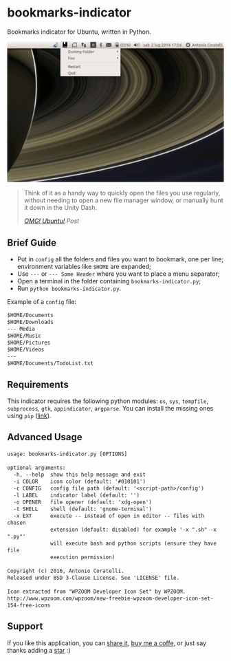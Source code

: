 # bookmarks-indicator

Bookmarks indicator for Ubuntu, written in Python.

![example][animation]

> Think of it as a handy way to quickly open the files you use regularly,
> without needing to open a new file manager window, or manually hunt it
> down in the Unity Dash.
>
> _[OMG! Ubuntu!][omgubuntu] Post_

## Brief Guide

- Put in `config` all the folders and files you want to bookmark, one per line;
  environment variables like `$HOME` are expanded;
- Use `---` or `--- Some Header` where you want to place a menu separator;
- Open a terminal in the folder containing `bookmarks-indicator.py`;
- Run `python bookmarks-indicator.py`.

Example of a `config` file:

    $HOME/Documents
    $HOME/Downloads
    --- Media
    $HOME/Music
    $HOME/Pictures
    $HOME/Videos
    ---
    $HOME/Documents/TodoList.txt

## Requirements

This indicator requires the following python modules: `os`, `sys`, `tempfile`,
`subprocess`, `gtk`, `appindicator`, `argparse`. You can install the missing
ones using `pip` ([link][pip]).

## Advanced Usage

    usage: bookmarks-indicator.py [OPTIONS]

    optional arguments:
      -h, --help  show this help message and exit
      -i COLOR    icon color (default: '#010101')
      -c CONFIG   config file path (default: '<script-path>/config')
      -l LABEL    indicator label (default: '')
      -o OPENER   file opener (default: 'xdg-open')
      -t SHELL    shell (default: 'gnome-terminal')
      -x EXT      execute -- instead of open in editor -- files with chosen
                  extension (default: disabled) for example '-x ".sh" -x ".py"'
                  will execute bash and python scripts (ensure they have file
                  execution permission)

    Copyright (c) 2016, Antonio Coratelli.
    Released under BSD 3-Clause License. See 'LICENSE' file.

    Icon extracted from "WPZOOM Developer Icon Set" by WPZOOM.
    http://www.wpzoom.com/wpzoom/new-freebie-wpzoom-developer-icon-set-154-free-icons

## Support

If you like this application, you can [share it][support_share],
[buy me a coffe][support_paypal], or just say thanks adding a
[star][support_star] :)


[animation]: https://raw.githubusercontent.com/antoniocoratelli/bookmarks-indicator/master/res/animation.gif
[omgubuntu]: http://www.omgubuntu.co.uk/2016/09/simple-bookmarks-indicator-ubuntu-desktop
[pip]: https://wiki.python.org/moin/CheeseShopTutorial#Installing_Distributions

[support_share]:  https://www.addtoany.com/share/#url=github.com/antoniocoratelli/bookmarks-indicator
[support_star]:   https://github.com/antoniocoratelli/bookmarks-indicator/stargazers
[support_paypal]: https://www.paypal.com/cgi-bin/webscr?cmd=_s-xclick&hosted_button_id=GFD8AU9YJB36S
